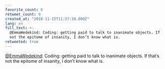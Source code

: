 ```yaml
---
favorite_count: 0
retweet_count: 0
created_at: "2018-11-15T11:57:10.000Z"
lang: en
full_text: >-
  @EmmaWedekind: Coding: getting paid to talk to inanimate objects. If that’s
  not the epitome of insanity, I don’t know what is.
retweeted: true
---
```


[@EmmaWedekind](https://twitter.com/EmmaWedekind): Coding: getting paid to talk
to inanimate objects. If that’s not the epitome of insanity, I don’t know what
is.
